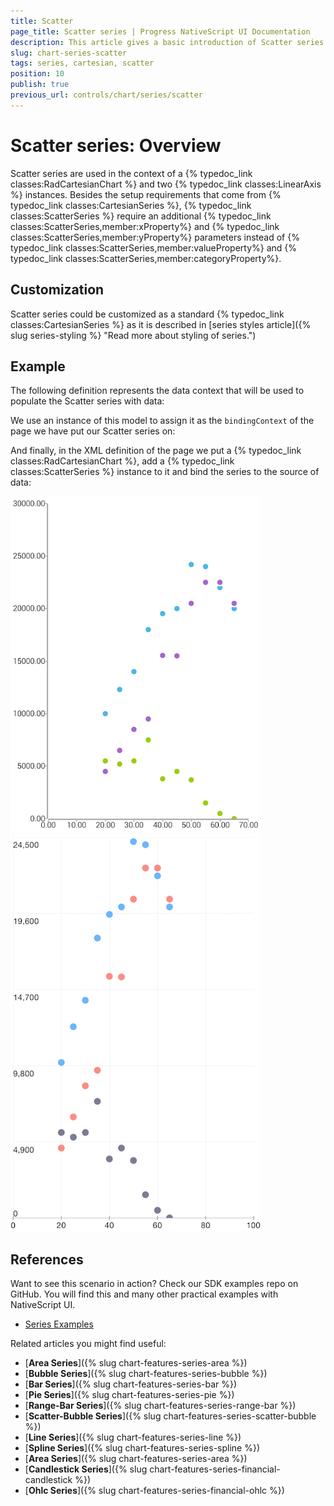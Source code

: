 ```yaml
---
title: Scatter
page_title: Scatter series | Progress NativeScript UI Documentation
description: This article gives a basic introduction of Scatter series and continues with a sample scenario of how Scatter series are used.
slug: chart-series-scatter
tags: series, cartesian, scatter
position: 10
publish: true
previous_url: controls/chart/series/scatter
---
```


# Scatter series: Overview
Scatter series are used in the context of a {% typedoc_link classes:RadCartesianChart %} and two {% typedoc_link classes:LinearAxis %} instances. Besides the setup requirements that come from {% typedoc_link classes:CartesianSeries %}, {% typedoc_link classes:ScatterSeries %} require an additional {% typedoc_link classes:ScatterSeries,member:xProperty%} and {% typedoc_link classes:ScatterSeries,member:yProperty%} parameters instead of {% typedoc_link classes:ScatterSeries,member:valueProperty%} and {% typedoc_link classes:ScatterSeries,member:categoryProperty%}.

## Customization
Scatter series could be customized as a standard {% typedoc_link classes:CartesianSeries %} as it is described in [series styles article]({% slug series-styling %} "Read more about styling of series.") 

## Example
The following definition represents the data context that will be used to populate the Scatter series with data:

<snippet id='scatter-data-source'/>

We use an instance of this model to assign it as the `bindingContext` of the page we have put our Scatter series on:

<snippet id='binding-context-scatter'/>

And finally, in the XML definition of the page we put a {% typedoc_link classes:RadCartesianChart %}, add a {% typedoc_link classes:ScatterSeries %} instance to it and bind the series to the source of data:

<snippet id='scatter-series'/>

![Cartesian chart: Scatter series](../../../img/ns_ui/scatter_series_android.png " Scatter series on Android.") ![Cartesian chart: Scatter series](../../../img/ns_ui/scatter_series_ios.png "Scatter series on iOS.")

## References
Want to see this scenario in action?
Check our SDK examples repo on GitHub. You will find this and many other practical examples with NativeScript UI.

* [Series Examples](https://github.com/telerik/nativescript-ui-samples/tree/master/chart/app/examples/series)

Related articles you might find useful:

* [**Area Series**]({% slug chart-features-series-area %})
* [**Bubble Series**]({% slug chart-features-series-bubble %})
* [**Bar Series**]({% slug chart-features-series-bar %})
* [**Pie Series**]({% slug chart-features-series-pie %})
* [**Range-Bar Series**]({% slug chart-features-series-range-bar %})
* [**Scatter-Bubble Series**]({% slug chart-features-series-scatter-bubble %})
* [**Line Series**]({% slug chart-features-series-line %})
* [**Spline Series**]({% slug chart-features-series-spline %})
* [**Area Series**]({% slug chart-features-series-area %})
* [**Candlestick Series**]({% slug chart-features-series-financial-candlestick %})
* [**Ohlc Series**]({% slug chart-features-series-financial-ohlc %})